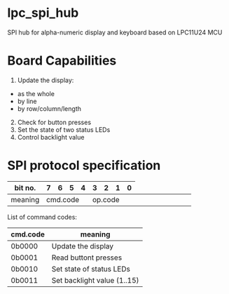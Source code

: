 # lpc_spi_hub
SPI hub for alpha-numeric display and keyboard based on LPC11U24 MCU

# Board Capabilities
1. Update the display:
- as the whole
- by line
- by row/column/length
2. Check for button presses
3. Set the state of two status LEDs
4. Control backlight value

# SPI protocol specification
| bit no. | 7 | 6 | 5 | 4 | 3 | 2 | 1 | 0 |
|---------|---|---|---|---|---|---|---|---|
| meaning <td colspan=4>cmd.code</td><td colspan=4>op.code</td>

List of command codes:

| cmd.code | meaning|
|----------|--------|
| 0b0000 | Update the display |
| 0b0001 | Read buttont presses |
| 0b0010 | Set state of status LEDs |
| 0b0011 | Set backlight value (1..15) |
